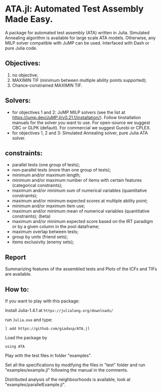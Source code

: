 # ATA.jl: Automated Test Assembly Made Easy.

A package for automated test assembly (ATA) written in Julia.
Simulated Annealing algorithm is available for large scale ATA models.
Otherwise, any MILP solver compatible with JuMP can be used.
Interfaced with Dash or pure Julia code.

## Objectives:
1. no objective;
2. MAXIMIN TIF (minimum between multiple ability points supported);
3. Chance-constrained MAXIMIN TIF.

## Solvers:
- for objectives 1 and 2: JuMP MILP solvers (see the list at https://jump.dev/JuMP.jl/v0.21.1/installation/). Follow tinstallation manuals for the solver you want to use. For open-source we suggest CBC or GLPK (default). For commercial we suggest Gurobi or CPLEX.
- for objectives 1, 2 and 3: Simulated Annealing solver, pure Julia ATA solver.

## constraints:
- parallel tests (one group of tests);
- non-parallel tests (more than one group of tests);
- minimum and/or maximum length;
- minimum and/or maximum number of items with certain features (categorical constraints);
- maximum and/or minimum sum of numerical variables (quantitative constraints);
- maximum and/or minimum expected scores at multiple ability point;
- minimum and/or maximum item use;
- maximum and/or minimum mean of numerical variables (quantitative constraints); (beta)
- maximum and/or minimum expected score based on the IRT paradigm or by a given column in the pool dataframe;
- maximum overlap between tests;
- group by units (friend sets);
- items exclusivity (enemy sets);

## Report
Summarizing features of the assembled tests and Plots of the ICFs and TIFs are available.

## How to:

If you want to play with this package:

Install Julia-1.4.1 at `https://julialang.org/downloads/`

run `Julia.exe` and type:

```
] add https://github.com/giadasp/ATA.jl
```

Load the package by

```
using ATA
```

Play with the test files in folder "examples".

Set all the specifications by modifying the files in "test" folder and run "examples/example.jl" following the manual in the comments.

Distributed analysis of the neighbourhoods is available, look at "examples/parallelExample.jl".
